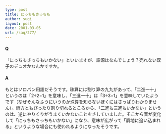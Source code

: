 ```yaml
---
type: post
title: にっちもさっちも
author: sugi
layout: post
date: 2001-03-05
url: /saq/277/
---
```

#### Q 

「にっちもさっちもいかない」といいますが、語源はなんでしょう？売れない双子のデュオかなんかですか。

#### A 

もとはソロバン用語だそうです。珠算には割り算の九九があって、「二進一十」というのは「2&divide;2=1」を意味し、「三進一十」は「3&divide;3=1」を意味していたようです（なぜそんなふうにいうのか珠算を知らないぼくにはさっぱりわかりません）。両方ともぴったり割り切れるところから、「二進も三進もいかない」というのは、逆にやりくりがうまくいかないことをさしていました。そこから音が変化して「にっちもさっちもいかない」になり、意味が広がって「窮地に追い込まれる」というような場合にも使われるようになったそうです。